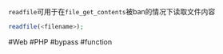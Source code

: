 `readfile`可用于在`file_get_contents`被ban的情况下读取文件内容
```php
readfile(<filename>);
```

#Web #PHP #bypass #function